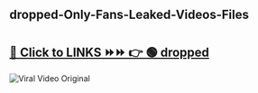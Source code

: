 
 ## dropped-Only-Fans-Leaked-Videos-Files

# <h2><a href="https://mediaupload.pro?dropped">🔗 Click to LINKS ⏩⏩ 👉 🟢 dropped </a></h2>

<a href="https://mediaupload.pro?dropped" rel="nofollow" data-target="animated-image.originalLink"><img src="https://i.ibb.co.com/xMMVF88/686577567.gif" alt="Viral Video Original" style="max-width: 100%; display: inline-block;" data-target="animated-image.originalImage"></a>